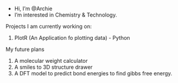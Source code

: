 - Hi, I’m @Archie
- I’m interested in Chemistry & Technology.

Projects I am currently working on:
1. PlotR (An Application fo plotting data) - Python

My future plans
1. A molecular weight calculator
2. A smiles to 3D structure drawer
3. A DFT model to predict bond energies to find gibbs free energy.
